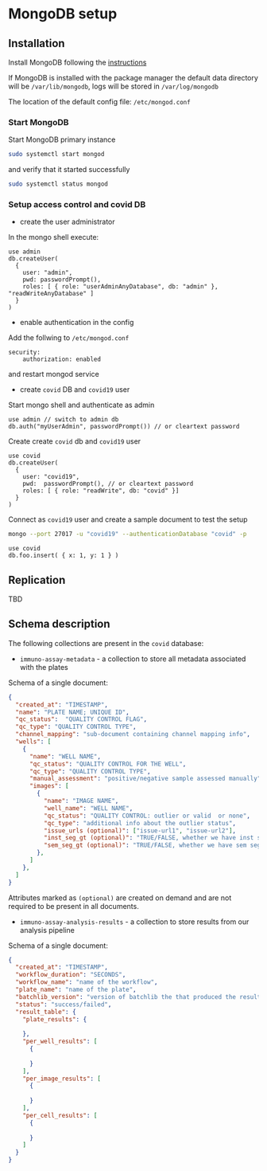 # MongoDB setup

## Installation

Install MongoDB following the [instructions](https://docs.mongodb.com/manual/tutorial/install-mongodb-on-ubuntu)

If MongoDB is installed with the package manager the default data directory will be `/var/lib/mongodb`, logs
 will be stored in `/var/log/mongodb`

The location of the default config file: `/etc/mongod.conf`

### Start MongoDB

Start MongoDB primary instance

```bash
sudo systemctl start mongod
```

and verify that it started successfully

```bash
sudo systemctl status mongod
```
    

### Setup access control and covid DB

- create the user administrator

In the mongo shell execute:
```
use admin
db.createUser(
  {
    user: "admin",
    pwd: passwordPrompt(),
    roles: [ { role: "userAdminAnyDatabase", db: "admin" }, "readWriteAnyDatabase" ]
  }
)
```

- enable authentication in the config

Add the follwing to `/etc/mongod.conf`
```
security:
    authorization: enabled
```

and restart mongod service

- create `covid` DB and `covid19` user 

Start mongo shell and authenticate as admin

```
use admin // switch to admin db
db.auth("myUserAdmin", passwordPrompt()) // or cleartext password
```

Create create `covid` db and `covid19` user

```
use covid
db.createUser(
  {
    user: "covid19",
    pwd:  passwordPrompt(), // or cleartext password
    roles: [ { role: "readWrite", db: "covid" }]
  }
)
```

Connect as `covid19` user and create a sample document to test the setup

```bash
mongo --port 27017 -u "covid19" --authenticationDatabase "covid" -p
```

```
use covid
db.foo.insert( { x: 1, y: 1 } )
```

## Replication
TBD

## Schema description
The following collections are present in the `covid` database:
- `immuno-assay-metadata` -  a collection to store all metadata associated with the plates

Schema of a single document:
```json
{
  "created_at": "TIMESTAMP",
  "name": "PLATE NAME; UNIQUE ID", 
  "qc_status":  "QUALITY CONTROL FLAG",
  "qc_type": "QUALITY CONTROL TYPE",
  "channel_mapping": "sub-document containing channel mapping info",
  "wells": [
    {
      "name": "WELL NAME",
      "qc_status": "QUALITY CONTROL FOR THE WELL",
      "qc_type": "QUALITY CONTROL TYPE",
      "manual_assessment": "positive/negative sample assessed manually",
      "images": [
        {
          "name": "IMAGE NAME",
          "well_name": "WELL NAME",
          "qc_status": "QUALITY CONTROL: outlier or valid  or none",
          "qc_type": "additional info about the outlier status",
          "issue_urls (optional)": ["issue-url1", "issue-url2"],
          "inst_seg_gt (optional)": "TRUE/FALSE, whether we have inst seg GT for this image",
          "sem_seg_gt (optional)": "TRUE/FALSE, whether we have sem seg GT for this image"
        },
      ]
    },
  ] 
}
```
Attributes marked as `(optional)` are created on demand and are not required to be present in all documents.

- `immuno-assay-analysis-results` - a collection to store results from our analysis pipeline

Schema of a single document:
```json
{
  "created_at": "TIMESTAMP",
  "workflow_duration": "SECONDS",
  "workflow_name": "name of the workflow",
  "plate_name": "name of the plate",
  "batchlib_version": "version of batchlib the that produced the result",
  "status": "success/failed",
  "result_table": {
    "plate_results": {
      
    },
    "per_well_results": [
      {
        
      }
    ],
    "per_image_results": [
      {
      
      }
    ],
    "per_cell_results": [
      {
      
      }
    ]
  }
}
```

